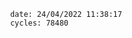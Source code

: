 

                date: 24/04/2022 11:38:17
                cycles: 78480

                         